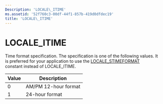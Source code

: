 ```yaml
---
Description: 'LOCALE\_ITIME'
ms.assetid: '52f760c3-00df-44f1-857b-419d0dfdec19'
title: 'LOCALE\_ITIME'
---
```


# LOCALE\_ITIME

Time format specification. The specification is one of the following values. It is preferred for your application to use the [LOCALE\_STIMEFORMAT](locale-stime-constants.md) constant instead of LOCALE\_ITIME.



| Value | Description          |
|-------|----------------------|
| 0     | AM/PM 12-hour format |
| 1     | 24-hour format       |



 

 

 



